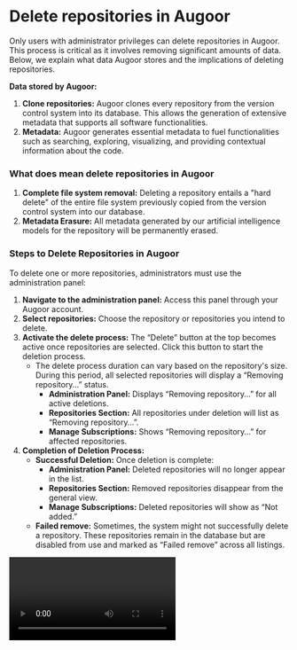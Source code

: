 # **Delete repositories in Augoor**

Only users with administrator privileges can delete repositories in Augoor. This process is critical as it involves removing significant amounts of data. Below, we explain what data Augoor stores and the implications of deleting repositories.

**Data stored by Augoor:**

1. **Clone repositories:** Augoor clones every repository from the version control system into its database. This allows the generation of extensive metadata that supports all software functionalities.
2. **Metadata:** Augoor generates essential metadata to fuel functionalities such as searching, exploring, visualizing, and providing contextual information about the code.

### **What does mean delete repositories in Augoor**

1. **Complete file system removal:** Deleting a repository entails a "hard delete" of the entire file system previously copied from the version control system into our database.
2. **Metadata Erasure:** All metadata generated by our artificial intelligence models for the repository will be permanently erased.

### **Steps to Delete Repositories in Augoor**

To delete one or more repositories, administrators must use the administration panel:

1. **Navigate to the administration panel:** Access this panel through your Augoor account.
2. **Select repositories:** Choose the repository or repositories you intend to delete.
3. **Activate the delete process:** The “Delete” button at the top becomes active once repositories are selected. Click this button to start the deletion process.
    - The delete process duration can vary based on the repository's size. During this period, all selected repositories will display a “Removing repository…” status.
        - **Administration Panel:** Displays “Removing repository…” for all active deletions.
        - **Repositories Section:** All repositories under deletion will list as “Removing repository…”.
        - **Manage Subscriptions:** Shows “Removing repository…” for affected repositories.
4. **Completion of Deletion Process:**
    - **Successful Deletion:** Once deletion is complete:
        - **Administration Panel:** Deleted repositories will no longer appear in the list.
        - **Repositories Section:** Removed repositories disappear from the general view.
        - **Manage Subscriptions:** Deleted repositories will show as “Not added.”
    - **Failed remove:** Sometimes, the system might not successfully delete a repository. These repositories remain in the database but are disabled from use and marked as “Failed remove” across all listings.

<video src="../imgs/manage_repositories/delete_repositories_sucessfull.mp4" controls></video>
